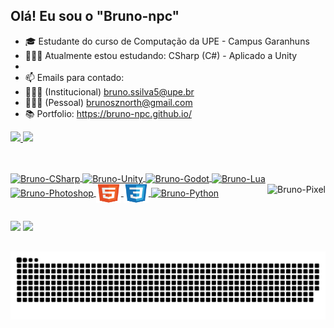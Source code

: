 ## Olá! Eu sou o "Bruno-npc"
- 🎓 Estudante do curso de Computação da UPE - Campus Garanhuns
- 👨🏻‍💻 Atualmente estou estudando: CSharp (C#) - Aplicado a Unity
- 
- 📫 Emails para contado: 
- 👨🏻‍🎓 (Institucional)  bruno.ssilva5@upe.br
- 🙆🏻‍♂️ (Pessoal)  brunosznorth@gmail.com
- 📚 Portfolio: https://bruno-npc.github.io/

 <div>
  <a href="https://github.com/bruno-npc">
  <img height="150em" src="https://github-readme-stats.vercel.app/api?username=bruno-npc&show_icons=true&theme=dark&include_all_commits=true&count_private=true"/>
  <img height="150em" src="https://github-readme-stats.vercel.app/api/top-langs/?username=bruno-npc&layout=compact&langs_count=7&theme=dark"/>
</div>

##
  
<div style="display: inline_block"><br>
  <img align="center" alt="Bruno-CSharp" height="30" width="40" src="https://cdn.jsdelivr.net/gh/devicons/devicon/icons/csharp/csharp-plain.svg">
  <img align="center" alt="Bruno-Unity" height="30" width="40" src="https://cdn.jsdelivr.net/gh/devicons/devicon/icons/unity/unity-original.svg">
  <img align="center" alt="Bruno-Godot" height="30" width="40" src="https://cdn.jsdelivr.net/gh/devicons/devicon/icons/godot/godot-original.svg">
  <img align="center" alt="Bruno-Lua" height="30" width="40" src="https://cdn.jsdelivr.net/gh/devicons/devicon/icons/lua/lua-original-wordmark.svg">
  <img align="center" alt="Bruno-Photoshop" height="30" width="40" src="https://cdn.jsdelivr.net/gh/devicons/devicon/icons/photoshop/photoshop-line.svg">
  <img align="center" alt="Bruno-HTML" height="30" width="40" src="https://raw.githubusercontent.com/devicons/devicon/master/icons/html5/html5-original.svg">
  <img align="center" alt="Bruno-CSS" height="30" width="40" src="https://raw.githubusercontent.com/devicons/devicon/master/icons/css3/css3-original.svg">
  <img align="center" alt="Bruno-Python" height="30" width="40" src="https://cdn.jsdelivr.net/gh/devicons/devicon/icons/python/python-original-wordmark.svg">
  <img align="right" alt="Bruno-Pixel" src="https://i0.wp.com/www.toppapeldeparede.com.br/wp-content/uploads/2021/03/Pigeon-the-Space-Commander.gif?ssl=1">
</div>
  
  
 ##



<div> 
  <a href="https://www.instagram.com/bruno_npc/" target="_blank"><img src="https://img.shields.io/badge/-Instagram-%23E4405F?style=for-the-badge&logo=instagram&logoColor=white" target="_blank"></a>
  <a href = "mailto:bruno.ssilva5@upe.br"><img src="https://img.shields.io/badge/-Gmail-%23333?style=for-the-badge&logo=gmail&logoColor=white" target="_blank"></a>

  
  
##
  
  ![Snake animation](https://github.com/bruno-npc/bruno-npc/blob/output/github-contribution-grid-snake.svg)
  
</div>


